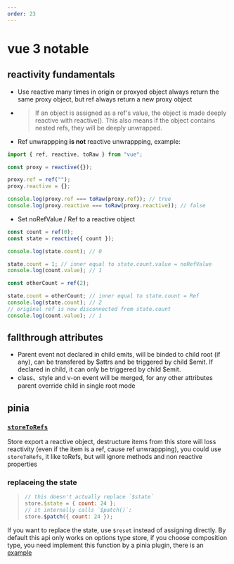```yaml
---
order: 23
---
```


# vue 3 notable

## reactivity fundamentals

- Use reactive many times in origin or proxyed object always return the same proxy object, but ref always return a new proxy object
- > If an object is assigned as a ref's value, the object is made deeply reactive with reactive(). This also means if the object contains nested refs, they will be deeply unwrapped.
- Ref unwrappping **is not** reactive unwrappping, example:

```js
import { ref, reactive, toRaw } from "vue";

const proxy = reactive({});

proxy.ref = ref("");
proxy.reactive = {};

console.log(proxy.ref === toRaw(proxy.ref)); // true
console.log(proxy.reactive === toRaw(proxy.reactive)); // false
```

- Set noRefValue / Ref to a reactive object

```js
const count = ref(0);
const state = reactive({ count });

console.log(state.count); // 0

state.count = 1; // inner equal to state.count.value = noRefValue
console.log(count.value); // 1

const otherCount = ref(2);

state.count = otherCount; // inner equal to state.count = Ref
console.log(state.count); // 2
// original ref is now disconnected from state.count
console.log(count.value); // 1
```

## fallthrough attributes

- Parent event not declared in child emits, will be binded to child root (if any), can be transfered by $attrs and be triggered by child $emit. If declared in child, it can only be triggered by child $emit.
- class、style and v-on event will be merged, for any other attributes parent override child in single root mode

## pinia

### [`storeToRefs`](https://pinia.vuejs.org/api/modules/pinia.html#storetorefs)

Store export a reactive object, destructure items from this store will loss reactivity (even if the item is a ref, cause ref unwrappping), you could use `storeToRefs`, it like toRefs, but will ignore methods and non reactive properties

### replaceing the state

> ```js
> // this doesn't actually replace `$state`
> store.$state = { count: 24 };
> // it internally calls `$patch()`:
> store.$patch({ count: 24 });
> ```

If you want to replace the state, use `$reset` instead of assigning directly. By default this api only works on options type store, if you choose composition type, you need implement this function by a pinia plugin, there is an [example](https://github.com/anson09/crystal/blob/dev/src/store/plugins/reset.js)
